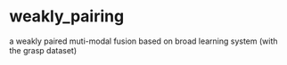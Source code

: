 # weakly_pairing
a weakly paired muti-modal fusion based on broad learning system (with the grasp dataset)

